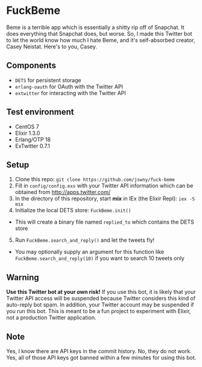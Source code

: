 # FuckBeme
Beme is a terrible app which is essentially a shitty rip off of Snapchat. It does everything that Snapchat does, but worse. So, I made this Twitter bot to let the world know how much I hate Beme, and it's self-absorbed creator, Casey Neistat. Here's to you, Casey.

## Components
- `DETS` for persistent storage
- `erlang-oauth` for OAuth with the Twitter API
- `extwitter` for interacting with the Twitter API

## Test environment
- CentOS 7
- Elixir 1.3.0
- Erlang/OTP 18
- ExTwitter 0.7.1

## Setup
1. Clone this repo: `git clone https://github.com/jswny/fuck-beme`
2. Fill in `config/config.exs` with your Twitter API information which can be obtained from http://apps.twitter.com/
3. In the directory of this repository, start **mix** in IEx (the Elixir Repl): `iex -S mix`
4. Initialize the local DETS store: `FuckBeme.init()`
  - This will create a binary file named `replied_to` which contains the DETS store
5. Run `FuckBeme.search_and_reply()` and let the tweets fly!
  - You may optionally supply an argument for this function like `FuckBeme.search_and_reply(10)` if you want to search 10 tweets only

## Warning
**Use this Twitter bot at your own risk!** If you use this bot, it is likely that your Twitter API access will be suspended because Twitter considers this kind of auto-reply bot spam. In addition, your Twitter account may be suspended if you run this bot. This is meant to be a fun project to experiment with Elixir, not a production Twitter application.

## Note
Yes, I know there are API keys in the commit history. No, they do not work. Yes, all of those API keys got banned within a few minutes for using this bot.

